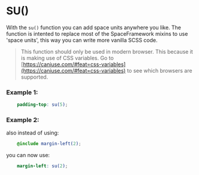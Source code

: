 # SU() <Badge text="1.0+"/> <Badge text="modern browser only" type="warning"/>
With the `su()` function you can add space units anywhere you like. The function is intented to replace most of the SpaceFramework mixins to use 'space units', this way you can write more vanilla SCSS code. 

> This function should only be used in modern browser. This because it is making use of CSS variables. Go to [https://caniuse.com/#feat=css-variables](https://caniuse.com/#feat=css-variables) to see which browsers are supported. 

### Example 1:
```scss
	padding-top: su(5);
```

### Example 2:
also instead of using:
```scss
	@include margin-left(2);
```

you can now use:
```scss
	margin-left: su(2);
```